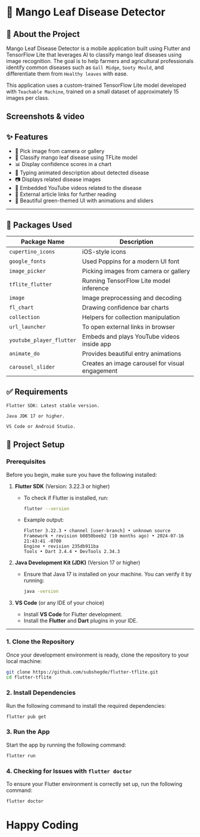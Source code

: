 # 🍃 Mango Leaf Disease Detector

## 🌱 About the Project

Mango Leaf Disease Detector is a mobile application built using Flutter and TensorFlow Lite that leverages AI to classify mango leaf diseases using image recognition. The goal is to help farmers and agricultural professionals identify common diseases such as `Gall Midge`, `Sooty Mould`, and differentiate them from `Healthy leaves` with ease.

This application uses a custom-trained TensorFlow Lite model developed with `Teachable Machine`, trained on a small dataset of approximately 15 images per class.

## Screenshots & video


## ✨ Features

- 📸 Pick image from camera or gallery
- 🤖 Classify mango leaf disease using TFLite model
- 📊 Display confidence scores in a chart
- 📄 Typing animated description about detected disease
- 📷 Displays related disease images
- 🎥 Embedded YouTube videos related to the disease
- 🔗 External article links for further reading
- 📱 Beautiful green-themed UI with animations and sliders
---

## 🧰 Packages Used

| Package Name              | Description                                           |
|---------------------------|-------------------------------------------------------|
| `cupertino_icons`         | iOS-style icons                                       |
| `google_fonts`            | Used Poppins for a modern UI font                    |
| `image_picker`            | Picking images from camera or gallery                |
| `tflite_flutter`          | Running TensorFlow Lite model inference              |
| `image`                   | Image preprocessing and decoding                     |
| `fl_chart`                | Drawing confidence bar charts                        |
| `collection`              | Helpers for collection manipulation                  |
| `url_launcher`            | To open external links in browser                    |
| `youtube_player_flutter`  | Embeds and plays YouTube videos inside app           |
| `animate_do`              | Provides beautiful entry animations                  |
| `carousel_slider`         | Creates an image carousel for visual engagement      |


## ✅ **Requirements**

    Flutter SDK: Latest stable version.

    Java JDK 17 or higher.

    VS Code or Android Studio.


## 🔧 Project Setup

### Prerequisites

Before you begin, make sure you have the following installed:

1. **Flutter SDK** (Version: 3.22.3 or higher)
   - To check if Flutter is installed, run:
     ```bash
     flutter --version
     ```
   - Example output:
     ```
     Flutter 3.22.3 • channel [user-branch] • unknown source
     Framework • revision b0850beeb2 (10 months ago) • 2024-07-16 21:43:41 -0700
     Engine • revision 235db911ba
     Tools • Dart 3.4.4 • DevTools 2.34.3
     ```

2. **Java Development Kit (JDK)** (Version 17 or higher)
   - Ensure that Java 17 is installed on your machine. You can verify it by running:
     ```bash
     java -version
     ```

3. **VS Code** (or any IDE of your choice)
   - Install **VS Code** for Flutter development.
   - Install the **Flutter** and **Dart** plugins in your IDE.

---

### 1. **Clone the Repository**

Once your development environment is ready, clone the repository to your local machine:

```bash
git clone https://github.com/subshegde/flutter-tflite.git
cd flutter-tflite
```

### 2. **Install Dependencies**

Run the following command to install the required dependencies:

```bash
flutter pub get

```


### 3. **Run the App**

Start the app by running the following command:
```bash
flutter run
```


### 4. **Checking for Issues with** `flutter doctor`

To ensure your Flutter environment is correctly set up, run the following command:

```bash
flutter doctor
```

# Happy Coding
